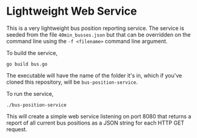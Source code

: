 # Lightweight Web Service
This is a very lightweight bus position reporting service.  The
service is seeded from the file `40min_busses.json` but that can
be overridden on the command line using the `-f <filename>` command
line argument.

To build the service,

    go build bus.go

The executable will have the name of the folder it's in, which if
you've cloned this repository, will be `bus-position-service`.

To run the service,

    ./bus-position-service

This will create a simple web service listening on port 8080 that
returns a report of all current bus positions as a JSON string for
each HTTP GET request.

